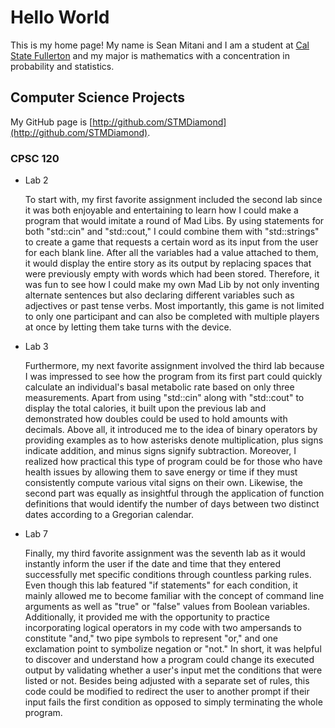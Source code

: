 # Hello World

This is my home page! My name is Sean Mitani and I am a student at
[Cal State Fullerton](http://www.fullerton.edu/) and my major is mathematics
with a concentration in probability and statistics.

## Computer Science Projects

My GitHub page is [http://github.com/STMDiamond](http://github.com/STMDiamond).

### CPSC 120

* Lab 2

    To start with, my first favorite assignment included the second lab since
    it was both enjoyable and entertaining to learn how I could make a program
    that would imitate a round of Mad Libs. By using statements for both
    "std::cin" and "std::cout," I could combine them with "std::strings" to
    create a game that requests a certain word as its input from the user for
    each blank line. After all the variables had a value attached to them, it
    would display the entire story as its output by replacing spaces that were
    previously empty with words which had been stored. Therefore, it was fun to
    see how I could make my own Mad Lib by not only inventing alternate
    sentences but also declaring different variables such as adjectives or past
    tense verbs. Most importantly, this game is not limited to only one
    participant and can also be completed with multiple players at once by
    letting them take turns with the device.

* Lab 3

    Furthermore, my next favorite assignment involved the third lab because I
    was impressed to see how the program from its first part could quickly
    calculate an individual's basal metabolic rate based on only three
    measurements. Apart from using "std::cin" along with "std::cout" to display
    the total calories, it built upon the previous lab and demonstrated how
    doubles could be used to hold amounts with decimals. Above all, it
    introduced me to the idea of binary operators by providing examples as to
    how asterisks denote multiplication, plus signs indicate addition, and
    minus signs signify subtraction. Moreover, I realized how practical this
    type of program could be for those who have health issues by allowing them
    to save energy or time if they must consistently compute various vital
    signs on their own. Likewise, the second part was equally as insightful
    through the application of function definitions that would identify the
    number of days between two distinct dates according to a Gregorian
    calendar.

* Lab 7

    Finally, my third favorite assignment was the seventh lab as it would
    instantly inform the user if the date and time that they entered
    successfully met specific conditions through countless parking rules. Even
    though this lab featured "if statements" for each condition, it mainly
    allowed me to become familiar with the concept of command line arguments as
    well as "true" or "false" values from Boolean variables. Additionally, it
    provided me with the opportunity to practice incorporating logical
    operators in my code with two ampersands to constitute "and," two pipe
    symbols to represent "or," and one exclamation point to symbolize negation
    or "not." In short, it was helpful to discover and understand how a program
    could change its executed output by validating whether a user's input met
    the conditions that were listed or not. Besides being adjusted with a
    separate set of rules, this code could be modified to redirect the user to
    another prompt if their input fails the first condition as opposed to
    simply terminating the whole program.